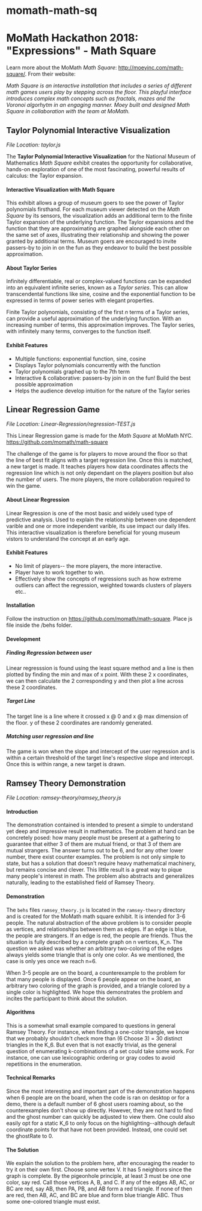# momath-math-sq
# MoMath Hackathon 2018: "Expressions" - Math Square

Learn more about the MoMath *Math Square*: http://moeyinc.com/math-square/.
From their website:

*Math Square is an interactive installation that includes a series of different math games users play by stepping across the floor. This playful interface introduces complex math concepts such as fractals, mazes and the Voronoi algorhytm in an engaging manner. Moey built and designed Math Square in collaboration with the team at MoMath.*

## Taylor Polynomial Interactive Visualization

*File Location: taylor.js*

The **Taylor Polynomial Interactive Visualization** for the National Museum of Mathematics *Math Square* exhibit creates the opportunity for collaborative, hands-on exploration of one of the most fascinating, powerful results of calculus: the Taylor expansion.

#### Interactive Visualization with Math Square

This exhibit allows a group of museum goers to see the power of Taylor polynomials firsthand. For each museum viewer detected on the *Math Square* by its sensors, the visualization adds an additional term to the finite Taylor expansion of the underlying function. The Taylor expansions and the function that they are approximating are graphed alongside each other on the same set of axes, illustrating their relationship and showing the power granted by additional terms. Museum goers are encouraged to invite passers-by to join in on the fun as they endeavor to build the best possible approximation.

#### About Taylor Series

Infinitely differentiable, real or complex-valued functions can be expanded into an equivalent infinite series, known as a *Taylor series*. This can allow transcendental functions like sine, cosine and the exponential function to be expressed in terms of power series with elegant properties.

Finite Taylor polynomials, consisting of the first *n* terms of a Taylor series, can provide a useful approximation of the underlying function. With an increasing number of terms, this approximation improves. The Taylor series, with infinitely many terms, converges to the function itself.

#### Exhibit Features

* Multiple functions: exponential function, sine, cosine
* Displays Taylor polynomials concurrently with the function
* Taylor polynomials graphed up to the 7th term
* Interactive & collaborative: passers-by join in on the fun! Build the best possible approximation
* Helps the audience develop intuition for the nature of the Taylor series

## Linear Regression Game

*File Location: Linear-Regression/regression-TEST.js*

This Linear Regression game is made for the _Math Square_ at MoMath NYC. 
https://github.com/momath/math-square

The challenge of the game is for players to move around the floor so that the line of best fit aligns with a target regression line. 
Once this is matched, a new target is made.
It teaches players how data coordinates affects the regression line which is not only dependant on the players position but also the number of users. The more players, the more collaboration required to win the game. 

#### About Linear Regression

Linear Regression is one of the most basic and widely used type of predictive analysis. Used to explain the relationship between one dependent varible and one or more independent varible, its use impact our daily lifes. 
This interactive visualization is therefore beneficial for young museum vistors to understand the concept at an early age. 

#### Exhibit Features

* No limit of players-- the more players, the more interactive.
* Player have to work together to win.
* Effectively show the concepts of regressions such as how extreme outliers can affect the regression, weighted towards clusters of players etc..

#### Installation

Follow the instruction on https://github.com/momath/math-square. 
Place js file inside the /behs folder. 

#### Development

##### Finding Regression between user
Linear regresssion is found using the least square method and a line is then plotted by finding the min and max of x point. With these 2 x coordinates, we can then calculate the 2 corresponding y and then plot a line across these 2 coordinates. 

##### Target Line
The target line is a line where it crossed x @ 0 and x @ max dimension of the floor. y of these 2 coordinates are randomly generated.

##### Matching user regression and line
The game is won when the slope and intercept of the user regression and is within a certain threshold of the target line's respective slope and intercept. Once this is within range, a new target is drawn. 

## Ramsey Theory Demonstration 
*File Location: ramsey-theory/ramsey_theory.js*

#### Introduction

The demonstration contained is intended to present a simple to understand yet deep and impressive result in mathematics. The problem at hand can be concretely posed: how many people must be present at a gathering to guarantee that either 3 of them are mutual friend, or that 3 of them are mutual strangers. The answer turns out to be 6, and for any other lower number, there exist counter examples. The problem is not only simple to state, but has a solution that doesn't require heavy mathematical machinery, but remains concise and clever. This little result is a great way to pique many people's interest in math. The problem also abstracts and generalizes naturally, leading to the established field of Ramsey Theory.

#### Demonstration

The `behs` files `ramsey_theory.js` is located in the `ramsey-theory` directory and is created for the MoMath math square exhibit. It is intended for 3-6 people. The natural abstraction of the above problem is to consider people as vertices, and relationships between them as edges. If an edge is blue, the people are strangers. If an edge is red, the people are friends. Thus the situation is fully described by a complete graph on n vertices, K_n. The question we asked was whether an arbitrary two-coloring of the edges always yields some triangle that is only one color. As we mentioned, the case is only yes once we reach n=6. 

When 3-5 people are on the board, a counterexample to the problem for that many people is displayed. Once 6 people appear on the board, an arbitrary two coloring of the graph is provided, and a triangle colored by a single color is highlighted. We hope this demonstrates the problem and incites the participant to think about the solution.

#### Algorithms

This is a somewhat small example compared to questions in general Ramsey Theory. For instance, when finding a one-color triangle, we know that we probably shouldn't check more than (6 Choose 3) = 30 distinct triangles in the K_6. But even that is not exactly trivial, as the general question of enumerating k-combinations of a set could take some work. For instance, one can use lexicographic ordering or gray codes to avoid repetitions in the enumeration.

#### Technical Remarks
 
Since the most interesting and important part of the demonstration happens when 6 people are on the board, when the code is ran on desktop or for a demo, there is a default number of 6 ghost users roaming about, so the counterexamples don't show up directly. However, they are not hard to find and the ghost number can quickly be adjusted to view them. One could also easily opt for a static K_6 to only focus on the highlighting--although default coordinate points for that have not been provided. Instead, one could set the ghostRate to 0. 

#### The Solution
We explain the solution to the problem here, after encouraging the reader to try it on their own first. Choose some vertex V. It has 5 neighbors since the graph is complete. By the pigeonhole principle, at least 3 must be one one color, say red. Call those vertices A, B, and C. If any of the edges AB, AC, or BC are red, say AB, then PA, PB, and AB form a red triangle. If none of then are red, then AB, AC, and BC are blue and form blue triangle ABC. Thus some one-colored triangle must exist. 
